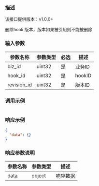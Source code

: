 ### 描述

该接口提供版本：v1.0.0+

删除hook 版本，版本如果被引用则不能被删除

### 输入参数

| 参数名称   | 参数类型 | 必选 | 描述   |
| ---------- | -------- | ---- | ------ |
| biz_id     | uint32   | 是   | 业务ID |
| hook_id    | uint32   | 是   | hookID |
| revision_id | uint32   | 是   | 版本ID |

### 调用示例

```json

```

### 响应示例

```json
{
  "data": {}
}
```

### 响应参数说明

| 参数名称 | 参数类型 | 描述     |
| -------- | -------- | -------- |
| data     | object   | 响应数据 |

